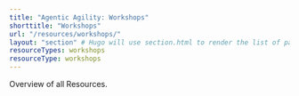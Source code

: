 ```yaml
---
title: "Agentic Agility: Workshops"
shorttitle: "Workshops"
url: "/resources/workshops/"
layout: "section" # Hugo will use section.html to render the list of pages
resourceTypes: workshops
resourceType: workshops
---
```


Overview of all Resources.
